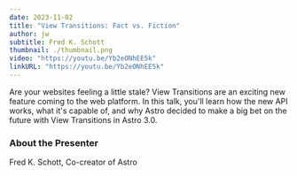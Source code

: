 ```yaml
---
date: 2023-11-02
title: "View Transitions: Fact vs. Fiction"
author: jw
subtitle: Fred K. Schott
thumbnail: ./thumbnail.png
video: "https://youtu.be/Yb2eONhEE5k"
linkURL: "https://youtu.be/Yb2eONhEE5k"
---
```


Are your websites feeling a little stale? View Transitions are an exciting new feature coming to the web platform. In this talk, you'll learn how the new API works, what it's capable of, and why Astro decided to make a big bet on the future with View Transitions in Astro 3.0.

### About the Presenter

Fred K. Schott, Co-creator of Astro
